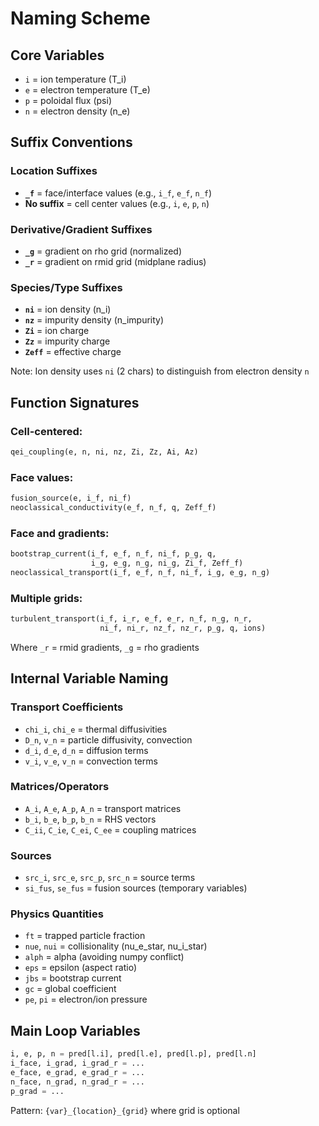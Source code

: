 # Naming Scheme

## Core Variables
- `i` = ion temperature (T_i)
- `e` = electron temperature (T_e)  
- `p` = poloidal flux (psi)
- `n` = electron density (n_e)

## Suffix Conventions

### Location Suffixes
- **`_f`** = face/interface values (e.g., `i_f`, `e_f`, `n_f`)
- **No suffix** = cell center values (e.g., `i`, `e`, `p`, `n`)

### Derivative/Gradient Suffixes  
- **`_g`** = gradient on rho grid (normalized) 
- **`_r`** = gradient on rmid grid (midplane radius)

### Species/Type Suffixes
- **`ni`** = ion density (n_i) 
- **`nz`** = impurity density (n_impurity)
- **`Zi`** = ion charge
- **`Zz`** = impurity charge  
- **`Zeff`** = effective charge

Note: Ion density uses `ni` (2 chars) to distinguish from electron density `n`

## Function Signatures

### Cell-centered:
```python
qei_coupling(e, n, ni, nz, Zi, Zz, Ai, Az)
```

### Face values:
```python
fusion_source(e, i_f, ni_f)
neoclassical_conductivity(e_f, n_f, q, Zeff_f)
```

### Face and gradients:
```python
bootstrap_current(i_f, e_f, n_f, ni_f, p_g, q, 
                  i_g, e_g, n_g, ni_g, Zi_f, Zeff_f)
neoclassical_transport(i_f, e_f, n_f, ni_f, i_g, e_g, n_g)
```

### Multiple grids:
```python
turbulent_transport(i_f, i_r, e_f, e_r, n_f, n_g, n_r, 
                    ni_f, ni_r, nz_f, nz_r, p_g, q, ions)
```
Where `_r` = rmid gradients, `_g` = rho gradients

## Internal Variable Naming

### Transport Coefficients
- `chi_i`, `chi_e` = thermal diffusivities
- `D_n`, `v_n` = particle diffusivity, convection
- `d_i`, `d_e`, `d_n` = diffusion terms
- `v_i`, `v_e`, `v_n` = convection terms

### Matrices/Operators
- `A_i`, `A_e`, `A_p`, `A_n` = transport matrices
- `b_i`, `b_e`, `b_p`, `b_n` = RHS vectors
- `C_ii`, `C_ie`, `C_ei`, `C_ee` = coupling matrices

### Sources
- `src_i`, `src_e`, `src_p`, `src_n` = source terms
- `si_fus`, `se_fus` = fusion sources (temporary variables)

### Physics Quantities
- `ft` = trapped particle fraction
- `nue`, `nui` = collisionality (nu_e_star, nu_i_star)
- `alph` = alpha (avoiding numpy conflict)
- `eps` = epsilon (aspect ratio)
- `jbs` = bootstrap current
- `gc` = global coefficient
- `pe`, `pi` = electron/ion pressure

## Main Loop Variables

```python
i, e, p, n = pred[l.i], pred[l.e], pred[l.p], pred[l.n]
i_face, i_grad, i_grad_r = ...
e_face, e_grad, e_grad_r = ...
n_face, n_grad, n_grad_r = ...
p_grad = ...
```

Pattern: `{var}_{location}_{grid}` where grid is optional
